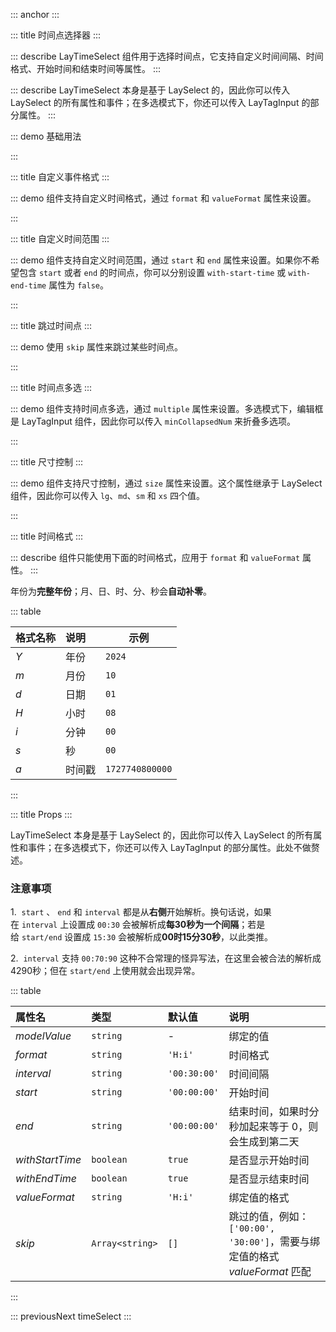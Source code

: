 ::: anchor
:::

::: title 时间点选择器
:::

::: describe LayTimeSelect 组件用于选择时间点，它支持自定义时间间隔、时间格式、开始时间和结束时间等属性。
:::

::: describe LayTimeSelect 本身是基于 LaySelect 的，因此你可以传入 LaySelect 的所有属性和事件；在多选模式下，你还可以传入 LayTagInput 的部分属性。
:::

::: demo 基础用法

<template>
  <lay-space direction="vertical">
    <span>modelValue: {{ time1 }}</span>
    <lay-time-select
      v-model="time1"
      :allow-clear="true"
      :format="'H:i'"
      :interval="'30:00'"
      :start="'08:00:00'"
      :end="'18:30:00'"
      :with-start-time="true"
      :with-end-time="true"
      :value-format="'H:i:s'"
    >
    </lay-time-select>
  </lay-space>
</template>

<script setup>
import { ref } from "vue";

const time1 = ref();
</script>

:::

::: title 自定义事件格式
:::

::: demo 组件支持自定义时间格式，通过 `format` 和 `valueFormat` 属性来设置。

<template>
  <lay-space direction="vertical">
    <span>modelValue: {{ time2 }}</span>
    <lay-time-select
      v-model="time2"
      :format="'Y-m-d H:i'"
      :interval="'30:00'"
      :value-format="'a'"
      ></lay-time-select>
  </lay-space>
</template>

<script setup>
import { ref } from "vue";

const time2 = ref();
</script>

:::

::: title 自定义时间范围
:::

::: demo 组件支持自定义时间范围，通过 `start` 和 `end` 属性来设置。如果你不希望包含 `start` 或者 `end` 的时间点，你可以分别设置 `with-start-time` 或 `with-end-time` 属性为 `false`。

<template>
  <div class="play-container">
    <lay-space direction="vertical">
      <span>modelValue: {{ time3 }}</span>
      <lay-space>
        <lay-time-select
          v-model="time3"
          :format="'H:i'"
          :start="'08:00:00'"
          :end="'18:30:00'"
        >
        </lay-time-select>
        <span>设置了开始时间和结束时间</span>
      </lay-space>
      <lay-space>
        <lay-time-select
          v-model="time3"
          :format="'H:i'"
          :start="'08:00:00'"
          :end="'18:30:00'"
          :with-start-time="false"
        >
        </lay-time-select>
        <span>不显示开始时间点 08:00:00</span>
      </lay-space>
      <lay-space>
        <lay-time-select
          v-model="time3"
          :format="'H:i'"
          :start="'08:00:00'"
          :end="'18:30:00'"
          :with-end-time="false"
        >
        </lay-time-select>
        <span>不显示结束时间点 18:30:00</span>
      </lay-space>
      <lay-space>
        <lay-time-select
          v-model="time3"
          :format="'H:i'"
          :start="'08:00:00'"
          :end="'18:30:00'"
          :with-start-time="false"
          :with-end-time="false"
        >
        </lay-time-select>
        <span>不显示开始和结束时间点 08:00:00 和 18:30:00</span>
      </lay-space>
    </lay-space>
  </div>
</template>

<script setup lang="ts">
import { ref } from "vue";

const time3 = ref();
</script>

:::

::: title 跳过时间点
:::

::: demo 使用 `skip` 属性来跳过某些时间点。

<template>
  <lay-space direction="vertical">
    <span>modelValue: {{ time6 }}</span>
    <lay-time-select
      v-model="time6"
      :format="'H:i'"
      :interval="'30:00'"
      :start="'08:00:00'"
      :end="'18:30:00'"
      :skip="['12:00', '12:30', '13:00', '13:30', '14:00', '14:30']"
    >
    </lay-time-select>
  </lay-space>
</template>

<script setup lang="ts">
import { ref } from "vue";

const time6 = ref();
</script>

:::

::: title 时间点多选
:::

::: demo 组件支持时间点多选，通过 `multiple` 属性来设置。多选模式下，编辑框是 LayTagInput 组件，因此你可以传入 `minCollapsedNum` 来折叠多选项。

<template>
  <lay-space direction="vertical">
    <span>modelValue: {{ time4 }}</span>
    <lay-time-select
      v-model="time4"
      :multiple="true"
      :minCollapsedNum="5"
      :allowClear="true"
      :format="'H:i'"
      :interval="'30:00'"
      :start="'08:00:00'"
      :end="'18:30:00'"
    >
    </lay-time-select>
  </lay-space>
</template>

<script setup>
import { ref } from "vue";

const time4 = ref();
</script>

:::

::: title 尺寸控制
:::

::: demo 组件支持尺寸控制，通过 `size` 属性来设置。这个属性继承于 LaySelect 组件，因此你可以传入 `lg`、`md`、`sm` 和 `xs` 四个值。

<template>
  <lay-space>
    <span>modelValue: {{ time5 }}</span>
    <lay-time-select
      v-model="time5"
      :size="'lg'"
      :format="'H:i'"
      :interval="'30:00'"
      :start="'08:00:00'"
      :end="'18:30:00'"
    >
    </lay-time-select>
    <lay-time-select
      v-model="time5"
      :size="'md'"
      :format="'H:i'"
      :interval="'30:00'"
      :start="'08:00:00'"
      :end="'18:30:00'"
    >
    </lay-time-select>
    <lay-time-select
      v-model="time5"
      :size="'sm'"
      :format="'H:i'"
      :interval="'30:00'"
      :start="'08:00:00'"
      :end="'18:30:00'"
    >
    </lay-time-select>
    <lay-time-select
      v-model="time5"
      :size="'xs'"
      :format="'H:i'"
      :interval="'30:00'"
      :start="'08:00:00'"
      :end="'18:30:00'"
    >
    </lay-time-select>
  </lay-space>
</template>

<script setup>
import { ref } from "vue";

const time5 = ref();
</script>

:::

::: title 时间格式
:::

::: describe 组件只能使用下面的时间格式，应用于 `format` 和 `valueFormat` 属性。
:::

<lay-quote>年份为<b>完整年份</b>；月、日、时、分、秒会<b>自动补零</b>。</lay-quote>

::: table

| 格式名称 | 说明   | 示例            |
| :------- | :----- | --------------- |
| _Y_      | 年份   | `2024`          |
| _m_      | 月份   | `10`            |
| _d_      | 日期   | `01`            |
| _H_      | 小时   | `08`            |
| _i_      | 分钟   | `00`            |
| _s_      | 秒     | `00`            |
| _a_      | 时间戳 | `1727740800000` |

:::

::: title Props
:::

<lay-quote>
  LayTimeSelect 本身是基于 LaySelect 的，因此你可以传入 LaySelect 的所有属性和事件；在多选模式下，你还可以传入 LayTagInput 的部分属性。此处不做赘述。
</lay-quote>

<lay-quote>
  <h3>注意事项</h3>
  <p>1.&nbsp;&nbsp;<code>start</code>&nbsp;、&nbsp;<code>end</code>&nbsp;和&nbsp;<code>interval</code>&nbsp;都是从<b>右侧</b>开始解析。换句话说，如果在&nbsp;<code>interval</code>&nbsp;上设置成&nbsp;<code>00:30</code>&nbsp;会被解析成<b>每30秒为一个间隔</b>；若是给&nbsp;<code>start/end</code>&nbsp;设置成&nbsp;<code>15:30</code>&nbsp;会被解析成<b>00时15分30秒</b>，以此类推。</p>
  <p>2.&nbsp;&nbsp;<code>interval</code>&nbsp;支持&nbsp;<code>00:70:90</code>&nbsp;这种不合常理的怪异写法，在这里会被合法的解析成4290秒；但在&nbsp;<code>start/end</code>&nbsp;上使用就会出现异常。</p>
</lay-quote>

::: table

| 属性名          | 类型            | 默认值       | 说明                                                                        |
| :-------------- | :-------------- | :----------- | :-------------------------------------------------------------------------- |
| _modelValue_    | `string`        | -            | 绑定的值                                                                    |
| _format_        | `string`        | `'H:i'`      | 时间格式                                                                    |
| _interval_      | `string`        | `'00:30:00'` | 时间间隔                                                                    |
| _start_         | `string`        | `'00:00:00'` | 开始时间                                                                    |
| _end_           | `string`        | `'00:00:00'` | 结束时间，如果时分秒加起来等于 0，则会生成到第二天                          |
| _withStartTime_ | `boolean`       | `true`       | 是否显示开始时间                                                            |
| _withEndTime_   | `boolean`       | `true`       | 是否显示结束时间                                                            |
| _valueFormat_   | `string`        | `'H:i'`      | 绑定值的格式                                                                |
| _skip_          | `Array<string>` | `[]`         | 跳过的值，例如：`['00:00', '30:00']`，需要与绑定值的格式 _valueFormat_ 匹配 |

:::

::: previousNext timeSelect
:::

<script setup>
import { ref } from "vue";
const time1 = ref();
const time2 = ref();
const time3 = ref();
const time4 = ref();
const time5 = ref();
const time6 = ref();
</script>
